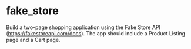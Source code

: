 # fake_store
Build a two-page shopping application using the Fake Store API (https://fakestoreapi.com/docs). The app should include a Product Listing page and a Cart page.
